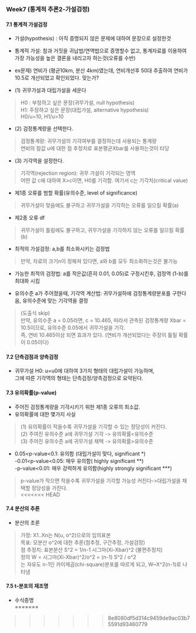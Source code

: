 ### Week7 (통계적 추론2-가설검정)  
#### 7.1 통계적 가설검정  
- 가설(hypothesis) : 아직 증명되지 않은 문제에 대하여 문장으로 설정한것  
- 통계적 가설: 참과 거짓을 귀납법/연역법으로 증명할수 없고, 통계자료를 이용하여 가장 가능성을 높은 결론을 내리고자 하는것(오류를 수반)    

- ex문제) 연비가 (평균10km, 분산 4km)였는데, 연비개선후 50대 추출하여 연비가 10.5로 개선되었고 확인되었다. 맞는가?  
- (1) 귀무가설과 대립가설을 세운다
> H0 : 부정하고 싶은 문장(귀무가설, null hypothesis)  
> H1: 주장하고 싶은 문장(대립가설, alternative hypothesis)  
> H0/u=10, H1/u>10  
- (2) 검정통계량을 선택한다.  
> 검정통계량: 귀무가설의 기각여부를 결정하는데 사용되는 통계량  
> 연비의 참값 u에 대한 점 추정치로 표본평균Xbar를 사용하는것이 타당  
- (3) 기각역을 설정한다.  
> 기각역(rejection region): 귀무 가설이 기각되는 영역  
> 어떤 값  c에 대하여 X>c이면, H0를 기각함. 여기서 c는 기각치(critical value)  

- 제1종 오류를 범할 확률(유의수준, level of significance)  
> 귀무가설이 맞음에도 불구하고 귀무가설을 기각하는 오류를 일으킬 확률(a)  
- 제2종 오류  df
> 귀무가설이 틀림에도 불구하고, 귀무가설을 기각하지 않는 오류를 일으킬 확률(b)  

- 최적의 가설검정: a,b를 최소화시키는 검정법  
> 만약, 자료의 크기n이 정해져 있다면, a와 b를 모두 최소화하는것은 불가능  
- 가능한 최적의 검정법: a를 작은값(흔히 0.01, 0.05)로 구정시킨후, 검정역 (1-b)를 최대화 시킴  

- 유의수준 a가 주어졌을때, 기각역 계산법: 귀무가설하에 검정통계량분포를 구한다음, 유의수준에 맞는 기각역을 결정  
> (도출식 skip)  
> 만약, 유의수준 a = 0.05라면, c = 10.465, 따라서 관측된 검정통계량 Xbar = 10.5이므로, 유의수준 0.05에서 귀무가설을 기각.   
> 즉, 연비 10.465이상 되면 효과가 있다. (연비가 개선되었다는 주장이 틀릴 확률이 0.05이다)  

#### 7.2 단측검점과 양측검정  
- 귀무가설 H0: u=u0에 대하여 3가지 형태의 대립가설이 가능하며,  
  그에 따른 기각역의 형태는 단측검정/양측검정으로 요약된다.  

#### 7.3 유의확률(p-value)    
- 주어진 검정통계량을 기각시키기 위한 제1종 오류의 최소값.  
- 유의확률에 대한 몇가지 사실  
> (1) 유의확률이 작을수록 귀무가설을 기각할 수 있는 정당성이 커진다.  
> (2) 주여진 유의수준 a에 귀무가설 기각 -> 유의확률<유의수준  
> (3) 주어진 유의수준 a에 귀무가설 채택 -> 유의확률>유의수준  
- 0.05<p-value<0.1: 유의함 (대립가설이 맞다, significant *)   
-0.01<p-value<0.05: 매우 유의함( highly significant **)  
-p-value<0.01: 매우 강력하게 유의함(highly strongly significant ***)  
> p-value가 작으면 작을수록 귀무가설을 기각할 가능성 커진다->대립가설을 채택할 정당성을 가진다.  
<<<<<<< HEAD


#### 7.4 분산의 추론  
- 분산의 초론  
> 가정: X1..Xn는 N(u, o^2)으로의 임의표본  
> 목표:  모분산 o^2에 대한 추론(점추정, 구간추정, 가설검정)  
> 점 추정치: 표본분산 S^2 = 1/n-1 시그마(Xi-Xbar)^2 (불편추정치)  
> 정의 W = 시그마(Xi-Xbar)^2/o^2 = (n-1) S^2 / o^2  
   는 자유도 n-1인 카이제곱(chi-square)분포를 따르게 되고, W~X^2(n-1)로 나타냄  

#### 7.5 t-분포의 재조명  
- 수식증명  
=======
>>>>>>> 8e8080df5d314c9459de9ac03b75591d93460779
